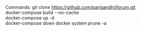 Commands:
  git clone https://github.com/parigandhi/forum.git  
  docker-compose build --no-cache  
  docker-compose up -d  
  docker-compose down
  docker system prune -a 
